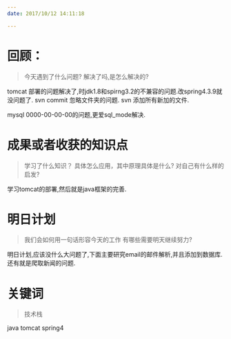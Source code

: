 ```yaml
---
date: 2017/10/12 14:11:18

---
```


# 回顾：
> 今天遇到了什么问题?
> 解决了吗,是怎么解决的?

tomcat 部署的问题解决了,时jdk1.8和spirng3.2的不兼容的问题.改spring4.3.9就没问题了.
svn commit 忽略文件夹的问题.
svn 添加所有新加的文件.

mysql 0000-00-00-00的问题,更爱sql_mode解决.

# 成果或者收获的知识点
> 学习了什么知识？
> 具体怎么应用，其中原理具体是什么?
> 对自己有什么样的启发?

学习tomcat的部署,然后就是java框架的完善.


# 明日计划
> 我们会如何用一句话形容今天的工作
> 有哪些需要明天继续努力?

明日计划,应该没什么大问题了,下面主要研究email的邮件解析,并且添加到数据库.
还有就是爬取新闻的问题.

# 关键词
> 技术栈

java tomcat spring4
